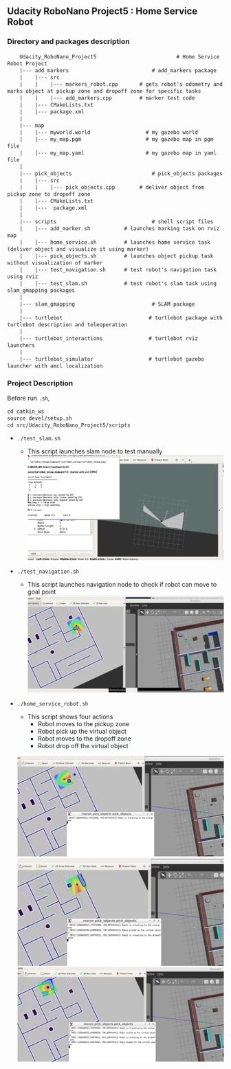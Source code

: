 ## Udacity RoboNano Project5 : Home Service Robot

### Directory and packages description

```
    Udacity_RoboNano_Project5                          # Home Service Robot Project
    |--- add_markers                           # add_markers package  
    |    |--- src
    |    |    |--- markers_robot.cpp       # gets robot's odometry and marks object at pickup zone and dropoff zone for specific tasks 
    |    |    |--- add_markers.cpp         # marker test code
    |    |--- CMakeLists.txt                  
    |    |--- package.xml   
    |
    |--- map                                   
    |    |--- myworld.world                  # my gazebo world 
    |    |--- my_map.pgm                     # my gazebo map in pgm file
    |    |--- my_map.yaml                    # my gazebo map in yaml file
    |
    |--- pick_objects                          # pick_objects packages
    |    |--- src
    |    |    |--- pick_objects.cpp        # deliver object from pickup zone to dropoff zone
    |    |--- CMakeLists.txt                 
    |    |---  package.xml                   
    |
    |--- scripts                               # shell script files   
    |    |--- add_marker.sh           # launches marking task on rviz map
    |    |--- home_service.sh         # launches home service task (deliver object and visualize it using marker)
    |    |--- pick_objects.sh         # launches object pickup task without visualization of marker
    |    |--- test_navigation.sh      # test robot's navigation task using rviz
    |    |--- test_slam.sh            # test robot's slam task using slam_gmapping packages
    |
    |--- slam_gmapping                         # SLAM package             
    |
    |--- turtlebot                            # turtlebot package with turtlebot description and teleoperation
    |
    |--- turtlebot_interactions               # turtlebot rviz launchers
    |
    |--- turtlebot_simulator                  # turtlebot gazebo launcher with amcl localization
```


### Project Description
Before run `.sh`,
```
cd catkin_ws
source devel/setup.sh
cd src/Udacity_RoboNano_Project5/scripts
```
-  `./test_slam.sh`
   - This script launches slam node to test manually
	![test_slam image](images/test_slam.PNG)
-  `./test_navigation.sh`
   - This script launches navigation node to check if robot can move to goal point
	![test_navigation image](images/test_navigation.PNG)
-  `./home_service_robot.sh`
   - This script shows four actions
      - Robot moves to the pickup zone
      - Robot pick up the virtual object
      - Robot moves to the dropoff zone
      - Robot drop off the virtual object
 
	![home_service_robot image](images/home_service_robot_1.PNG)
	![home_service_robot image](images/home_service_robot_2.PNG)
	![home_service_robot image](images/home_service_robot_3.PNG)


